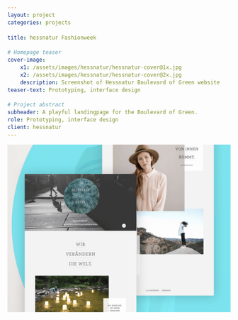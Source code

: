 ```yaml
---
layout: project
categories: projects

title: hessnatur Fashionweek

# Homepage teaser
cover-image:
    x1: /assets/images/hessnatur/hessnatur-cover@1x.jpg
    x2: /assets/images/hessnatur/hessnatur-cover@2x.jpg
    description: Screenshot of Hessnatur Boulevard of Green website
teaser-text: Prototyping, interface design

# Project abstract
subheader: A playful landingpage for the Boulevard of Green.
role: Prototyping, interface design
client: hessnatur
---
```


![Screenshot of hessnatur Boulevard of Green website.](/assets/images/hessnatur/hessnatur-intro.png)